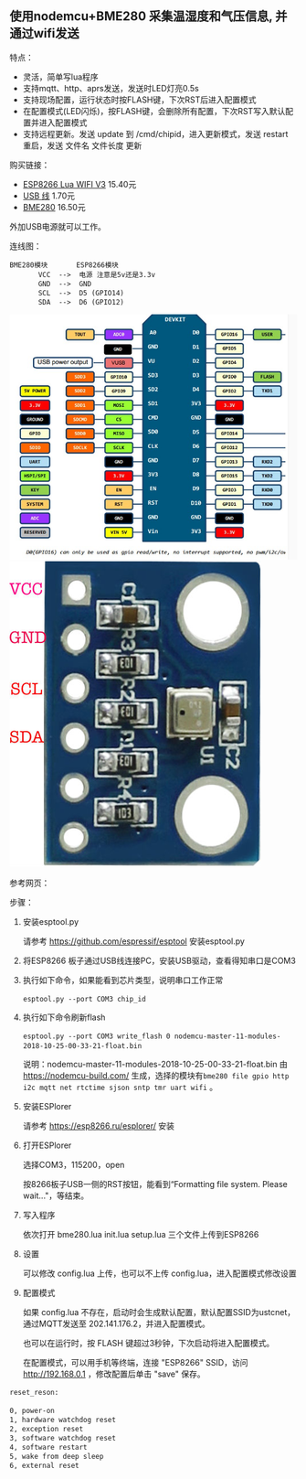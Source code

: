 ## 使用nodemcu+BME280 采集温湿度和气压信息, 并通过wifi发送

特点：

* 灵活，简单写lua程序
* 支持mqtt、http、aprs发送，发送时LED灯亮0.5s
* 支持现场配置，运行状态时按FLASH键，下次RST后进入配置模式
* 在配置模式(LED闪烁)，按FLASH键，会删除所有配置，下次RST写入默认配置并进入配置模式
* 支持远程更新。发送 update 到 /cmd/chipid，进入更新模式，发送 restart 重启，发送 文件名 文件长度 更新

购买链接：

* [ESP8266 Lua WIFI V3](https://item.taobao.com/item.htm?id=531755241333) 15.40元
* [USB 线](https://item.taobao.com/item.htm?id=557156308010) 1.70元
* [BME280](https://item.taobao.com/item.htm?id=541618585092) 16.50元

外加USB电源就可以工作。

连线图：

```
BME280模块       ESP8266模块
       VCC  -->  电源 注意是5v还是3.3v
       GND  -->  GND
       SCL  -->  D5 (GPIO14)
       SDA  -->  D6 (GPIO12)
```


![IMG](nodemcu_v3_pin.jpg) ![IMG](bme280_pin.jpg)

参考网页：

步骤：

1. 安装esptool.py

   请参考 https://github.com/espressif/esptool 安装esptool.py

2. 将ESP8266 板子通过USB线连接PC，安装USB驱动，查看得知串口是COM3

3. 执行如下命令，如果能看到芯片类型，说明串口工作正常

   `esptool.py --port COM3 chip_id`

4. 执行如下命令刷新flash

   `esptool.py --port COM3 write_flash 0 nodemcu-master-11-modules-2018-10-25-00-33-21-float.bin`

   说明：nodemcu-master-11-modules-2018-10-25-00-33-21-float.bin 由 https://nodemcu-build.com/ 生成，选择的模块有`bme280 file gpio http i2c mqtt net rtctime sjson sntp tmr uart wifi` 。

5. 安装ESPlorer

   请参考 https://esp8266.ru/esplorer/ 安装

6. 打开ESPlorer

   选择COM3，115200，open

   按8266板子USB一侧的RST按钮，能看到“Formatting file system. Please wait..."，等结束。

7. 写入程序

   依次打开 bme280.lua init.lua setup.lua 三个文件上传到ESP8266

8. 设置

   可以修改 config.lua 上传，也可以不上传 config.lua，进入配置模式修改设置

9. 配置模式

   如果 config.lua 不存在，启动时会生成默认配置，默认配置SSID为ustcnet，通过MQTT发送至 202.141.176.2，并进入配置模式。

   也可以在运行时，按 FLASH 键超过3秒钟，下次启动将进入配置模式。

   在配置模式，可以用手机等终端，连接 "ESP8266" SSID，访问 http://192.168.0.1 ，修改配置后单击 "save" 保存。


```
reset_reson:

0, power-on
1, hardware watchdog reset
2, exception reset
3, software watchdog reset
4, software restart
5, wake from deep sleep
6, external reset
```
